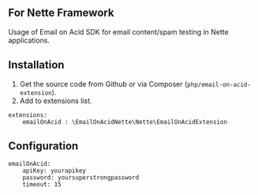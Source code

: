 ## For Nette Framework

Usage of Email on Acid SDK for email content/spam testing in Nette applications.

## Installation

1. Get the source code from Github or via Composer (`php/email-on-acid-extension`).
2. Add to extensions list.

```
extensions:
    emailOnAcid : \EmailOnAcidNette\Nette\EmailOnAcidExtension
```

## Configuration


```
emailOnAcid:
	apiKey: yourapikey
	password: yoursuperstrongpassword
	timeout: 15
```
